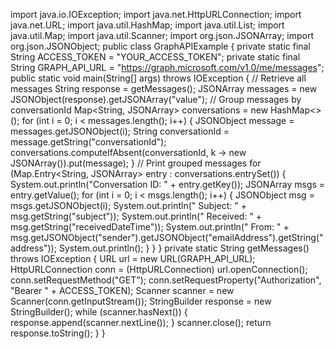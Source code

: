import java.io.IOException;
import java.net.HttpURLConnection;
import java.net.URL;
import java.util.HashMap;
import java.util.List;
import java.util.Map;
import java.util.Scanner;
import org.json.JSONArray;
import org.json.JSONObject;
public class GraphAPIExample {
    private static final String ACCESS_TOKEN = "YOUR_ACCESS_TOKEN";
    private static final String GRAPH_API_URL = "https://graph.microsoft.com/v1.0/me/messages";
    public static void main(String[] args) throws IOException {
        // Retrieve all messages
        String response = getMessages();
        JSONArray messages = new JSONObject(response).getJSONArray("value");
        // Group messages by conversationId
        Map<String, JSONArray> conversations = new HashMap<>();
        for (int i = 0; i < messages.length(); i++) {
            JSONObject message = messages.getJSONObject(i);
            String conversationId = message.getString("conversationId");
            conversations.computeIfAbsent(conversationId, k -> new JSONArray()).put(message);
        }
        // Print grouped messages
        for (Map.Entry<String, JSONArray> entry : conversations.entrySet()) {
            System.out.println("Conversation ID: " + entry.getKey());
            JSONArray msgs = entry.getValue();
            for (int i = 0; i < msgs.length(); i++) {
                JSONObject msg = msgs.getJSONObject(i);
                System.out.println("  Subject: " + msg.getString("subject"));
                System.out.println("  Received: " + msg.getString("receivedDateTime"));
                System.out.println("  From: " + msg.getJSONObject("sender").getJSONObject("emailAddress").getString("address"));
                System.out.println();
            }
        }
    }
    private static String getMessages() throws IOException {
        URL url = new URL(GRAPH_API_URL);
        HttpURLConnection conn = (HttpURLConnection) url.openConnection();
        conn.setRequestMethod("GET");
        conn.setRequestProperty("Authorization", "Bearer " + ACCESS_TOKEN);
        Scanner scanner = new Scanner(conn.getInputStream());
        StringBuilder response = new StringBuilder();
        while (scanner.hasNext()) {
            response.append(scanner.nextLine());
        }
        scanner.close();
        return response.toString();
    }
}
 
